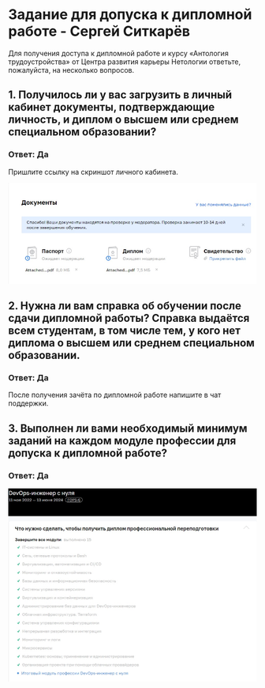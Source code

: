 # Задание для допуска к дипломной работе - Сергей Ситкарёв

Для получения доступа к дипломной работе и курсу «Антология трудоустройства» от Центра развития карьеры Нетологии ответьте, пожалуйста, на несколько вопросов.

## 1. Получилось ли у вас загрузить в личный кабинет документы, подтверждающие личность, и диплом о высшем или среднем специальном образовании?

### Ответ: Да

Пришлите ссылку на скриншот личного кабинета.

![Задание1](https://github.com/SSitkarev/Admission_to_the_diploma/blob/main/img/1.jpg)

## 2. Нужна ли вам справка об обучении после сдачи дипломной работы? Справка выдаётся всем студентам, в том числе тем, у кого нет диплома о высшем или среднем специальном образовании.

### Ответ: Да

После получения зачёта по дипломной работе напишите в чат поддержки.

## 3. Выполнен ли вами необходимый минимум заданий на каждом модуле профессии для допуска к дипломной работе?

### Ответ: Да

![Задание3](https://github.com/SSitkarev/Admission_to_the_diploma/blob/main/img/2.jpg)